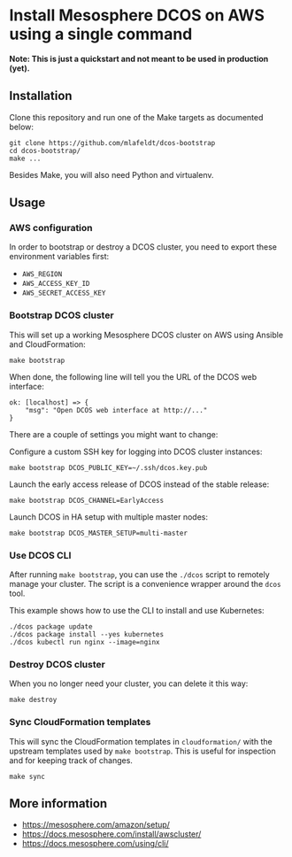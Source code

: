 # Install Mesosphere DCOS on AWS using a single command

**Note: This is just a quickstart and not meant to be used in production (yet).**

## Installation

Clone this repository and run one of the Make targets as documented below:

    git clone https://github.com/mlafeldt/dcos-bootstrap
    cd dcos-bootstrap/
    make ...

Besides Make, you will also need Python and virtualenv.

## Usage

### AWS configuration

In order to bootstrap or destroy a DCOS cluster, you need to export these
environment variables first:

* `AWS_REGION`
* `AWS_ACCESS_KEY_ID`
* `AWS_SECRET_ACCESS_KEY`

### Bootstrap DCOS cluster

This will set up a working Mesosphere DCOS cluster on AWS using Ansible and
CloudFormation:

    make bootstrap

When done, the following line will tell you the URL of the DCOS web interface:

    ok: [localhost] => {
        "msg": "Open DCOS web interface at http://..."
    }

There are a couple of settings you might want to change:

Configure a custom SSH key for logging into DCOS cluster instances:

    make bootstrap DCOS_PUBLIC_KEY=~/.ssh/dcos.key.pub

Launch the early access release of DCOS instead of the stable release:

    make bootstrap DCOS_CHANNEL=EarlyAccess

Launch DCOS in HA setup with multiple master nodes:

    make bootstrap DCOS_MASTER_SETUP=multi-master

### Use DCOS CLI

After running `make bootstrap`, you can use the `./dcos` script to remotely
manage your cluster. The script is a convenience wrapper around the `dcos` tool.

This example shows how to use the CLI to install and use Kubernetes:

    ./dcos package update
    ./dcos package install --yes kubernetes
    ./dcos kubectl run nginx --image=nginx

### Destroy DCOS cluster

When you no longer need your cluster, you can delete it this way:

    make destroy

### Sync CloudFormation templates

This will sync the CloudFormation templates in `cloudformation/` with the
upstream templates used by `make bootstrap`. This is useful for inspection and
for keeping track of changes.

    make sync

## More information

* https://mesosphere.com/amazon/setup/
* https://docs.mesosphere.com/install/awscluster/
* https://docs.mesosphere.com/using/cli/
